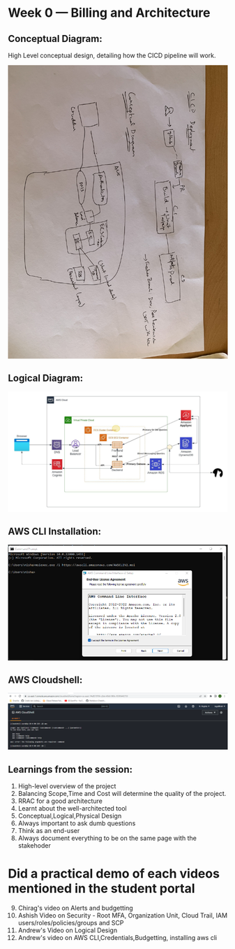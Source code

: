 # Week 0 — Billing and Architecture

## Conceptual Diagram:
High Level conceptual design, detailing how the CICD pipeline will work.

<img src="https://github.com/jugalkishorebhatt/aws-bootcamp-cruddur-2023/blob/main/images/IMG-6921.jpg">

## Logical Diagram:
<img src="https://github.com/jugalkishorebhatt/aws-bootcamp-cruddur-2023/blob/main/images/Crudder-Logical-Diagram.jpeg">

## AWS CLI Installation:
<img src="https://github.com/jugalkishorebhatt/aws-bootcamp-cruddur-2023/blob/main/images/AWS%20CLI%20installation.png">

## AWS Cloudshell:
<img src="https://github.com/jugalkishorebhatt/aws-bootcamp-cruddur-2023/blob/main/images/cloudshell.png">

## Learnings from the session:
1. High-level overview of the project
2. Balancing Scope,Time and Cost will determine the quality of the project.
3. RRAC for a good architecture
4. Learnt about the well-architected tool
5. Conceptual,Logical,Physical Design
6. Always important to ask dumb questions
7. Think as an end-user 
8. Always document everything to be on the same page with the stakehoder

# Did a practical demo of each videos mentioned in the student portal
9. Chirag's video on Alerts and budgetting
10. Ashish Video on Security - Root MFA, Organization Unit, Cloud Trail, IAM users/roles/policies/groups and SCP
11. Andrew's Video on Logical Design
12. Andrew's video on AWS CLI,Credentials,Budgetting, installing aws cli
